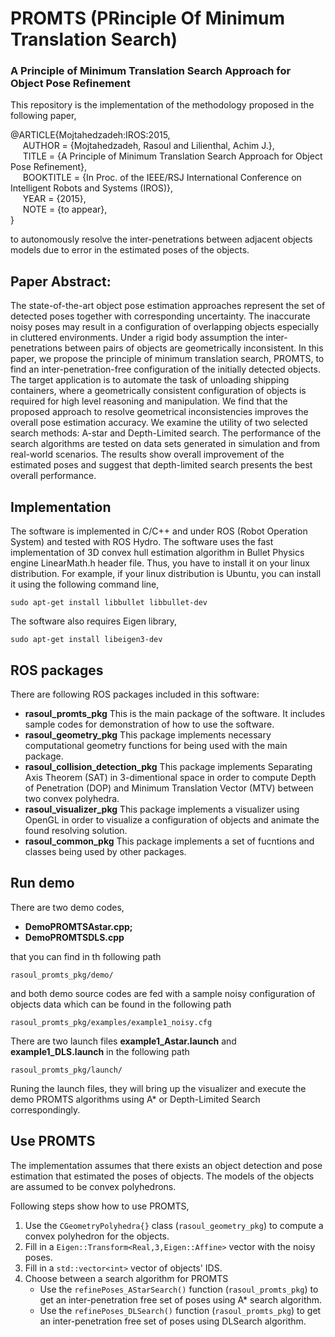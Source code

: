 # PROMTS (PRinciple Of Minimum Translation Search)
### A Principle of Minimum Translation Search Approach for Object Pose Refinement

This repository is the implementation of the methodology proposed in the following
paper,

@ARTICLE{Mojtahedzadeh:IROS:2015,  
&nbsp;&nbsp;&nbsp;&nbsp;&nbsp;AUTHOR = {Mojtahedzadeh, Rasoul and Lilienthal, Achim J.},  
&nbsp;&nbsp;&nbsp;&nbsp;&nbsp;TITLE = {A Principle of Minimum Translation Search Approach for Object Pose Refinement},  
&nbsp;&nbsp;&nbsp;&nbsp;&nbsp;BOOKTITLE = {In Proc. of the IEEE/RSJ International Conference on Intelligent Robots and Systems (IROS)},  
&nbsp;&nbsp;&nbsp;&nbsp;&nbsp;YEAR = {2015},  
&nbsp;&nbsp;&nbsp;&nbsp;&nbsp;NOTE = {to appear},  
}

to autonomously resolve the inter-penetrations between adjacent objects models due to error in
the estimated poses of the objects.

## Paper Abstract:
The state-of-the-art object pose estimation approaches represent the set of detected poses together
with corresponding uncertainty. The inaccurate noisy poses may result in a configuration of overlapping
objects especially in cluttered environments. Under a rigid body assumption the inter-penetrations between
pairs of objects are geometrically inconsistent. In this paper, we propose the principle of minimum
translation search, PROMTS, to find an inter-penetration-free configuration of the initially detected objects.
The target application is to automate the task of unloading shipping containers, where a geometrically consistent
configuration of objects is required for high level reasoning and manipulation. We find that the proposed approach
to resolve geometrical inconsistencies improves the overall pose estimation accuracy. We examine the utility of
two selected search methods: A-star and Depth-Limited search. The performance of the search algorithms are tested
on data sets generated in simulation and from real-world scenarios. The results show overall improvement of the 
estimated poses and suggest that depth-limited search presents the best overall performance.

## Implementation
The software is implemented in C/C++ and under ROS (Robot Operation System) and tested with ROS Hydro.
The software uses the fast implementation of 3D convex hull estimation algorithm in Bullet Physics engine 
LinearMath.h header file. Thus, you have to install it on your linux distribution. For example, if your linux
distribution is Ubuntu, you can install it using the following command line,

`sudo apt-get install libbullet libbullet-dev`

The software also requires Eigen library,

`sudo apt-get install libeigen3-dev`

## ROS packages
There are following ROS packages included in this software:
* **rasoul\_promts\_pkg**
  This is the main package of the software. It includes sample codes for demonstration of how to use the software.
* **rasoul\_geometry\_pkg**
  This package implements necessary computational geometry functions for being used with the main package.
* **rasoul\_collision\_detection\_pkg**
  This package implements Separating Axis Theorem (SAT) in 3-dimentional space in order to compute Depth of
  Penetration (DOP) and Minimum Translation Vector (MTV) between two convex polyhedra.
* **rasoul\_visualizer\_pkg**
  This package implements a visualizer using OpenGL in order to visualize a configuration of objects and animate
  the found resolving solution.
* **rasoul\_common\_pkg**
  This package implements a set of fucntions and classes being used by other packages.

## Run demo
There are two demo codes,
* **DemoPROMTSAstar.cpp;**
* **DemoPROMTSDLS.cpp**

that you can find in th following path

`rasoul_promts_pkg/demo/`

and both demo source codes are fed with a sample noisy configuration of objects data which can be found in the following path

`rasoul_promts_pkg/examples/example1_noisy.cfg`

There are two launch files **example1\_Astar.launch** and **example1\_DLS.launch** in the following path

`rasoul_promts_pkg/launch/`

Runing the launch files, they will bring up the visualizer and execute the demo PROMTS algorithms using A* or Depth-Limited Search
correspondingly.

## Use PROMTS
The implementation assumes that there exists an object detection and pose estimation that estimated the poses of objects. The models
of the objects are assumed to be convex polyhedrons. 

Following steps show how to use PROMTS,  
1. Use the `CGeometryPolyhedra{}` class (`rasoul_geometry_pkg`) to compute a convex polyhedron for the objects.  
2. Fill in a `Eigen::Transform<Real,3,Eigen::Affine>` vector with the noisy poses.  
3. Fill in a `std::vector<int>` vector of objects' IDS.  
4. Choose between a search algorithm for PROMTS  
   - Use the `refinePoses_AStarSearch()` function (`rasoul_promts_pkg`) to get an inter-penetration free set of poses using A* search algorithm.  
   - Use the `refinePoses_DLSearch()` function (`rasoul_promts_pkg`) to get an inter-penetration free set of poses using DLSearch algorithm.  
